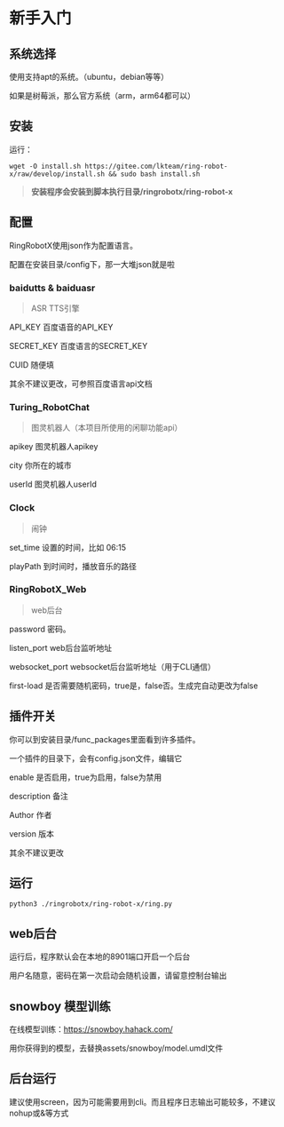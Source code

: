 # 新手入门
## 系统选择

使用支持apt的系统。（ubuntu，debian等等）

如果是树莓派，那么官方系统（arm，arm64都可以）

## 安装

运行：
```shell
wget -O install.sh https://gitee.com/lkteam/ring-robot-x/raw/develop/install.sh && sudo bash install.sh
```

>**安装程序会安装到脚本执行目录/ringrobotx/ring-robot-x**

## 配置

RingRobotX使用json作为配置语言。

配置在安装目录/config下，那一大堆json就是啦

### baidutts & baiduasr

> ASR TTS引擎

API_KEY 百度语音的API_KEY

SECRET_KEY 百度语言的SECRET_KEY

CUID 随便填

其余不建议更改，可参照百度语言api文档

### Turing_RobotChat
> 图灵机器人（本项目所使用的闲聊功能api）

apikey 图灵机器人apikey

city 你所在的城市

userId 图灵机器人userId

### Clock

> 闹钟

set_time 设置的时间，比如 06:15

playPath 到时间时，播放音乐的路径

### RingRobotX_Web

> web后台

password 密码。

listen_port web后台监听地址

websocket_port websocket后台监听地址（用于CLI通信）

first-load 是否需要随机密码，true是，false否。生成完自动更改为false

## 插件开关

你可以到安装目录/func_packages里面看到许多插件。

一个插件的目录下，会有config.json文件，编辑它

enable 是否启用，true为启用，false为禁用

description 备注

Author 作者

version 版本

其余不建议更改

## 运行

```shell
python3 ./ringrobotx/ring-robot-x/ring.py
```

## web后台

运行后，程序默认会在本地的8901端口开启一个后台

用户名随意，密码在第一次启动会随机设置，请留意控制台输出

## snowboy 模型训练

在线模型训练：https://snowboy.hahack.com/

用你获得到的模型，去替换assets/snowboy/model.umdl文件

## 后台运行

建议使用screen，因为可能需要用到cli。而且程序日志输出可能较多，不建议nohup或&等方式